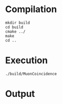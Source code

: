 # Compilation

```
mkdir build
cd build
cmake ../
make
cd ..
```

# Execution

```
./build/MuonCoincidence
```

# Output

```
```

